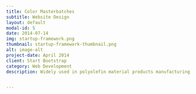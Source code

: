 ```yaml
---
title: Color Masterbatches 
subtitle: Website Design
layout: default
modal-id: 5
date: 2014-07-14
img: startup-framework.png
thumbnail: startup-framework-thumbnail.png
alt: image-alt
project-date: April 2014
client: Start Bootstrap
category: Web Development
description: Widely used in polyolefin material products manufacturing process - Fiber ( Carpet, Textiles, Upholstery, etc.); Film ( shopping bags, casting film, multilayer film, etc.); Extrusion Molding ( Sheet, Pipe, Wire & Cable, etc.); Blow Molding (Medical & Cosmetic container, Lubricant & Paint container, etc) ; Injection Molding (Automotive, Electronic, Construction, House wares, Furniture, Toys, etc.)


---
```

